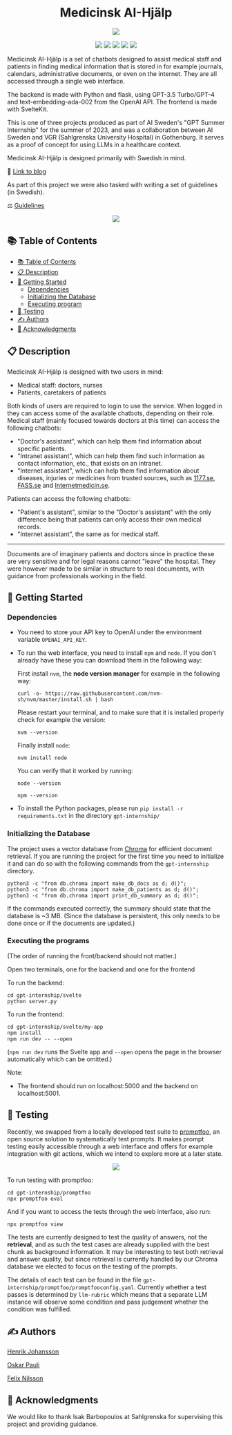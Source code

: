 <h1 align= center>Medicinsk AI-Hjälp</h1>

<p align="center">
  <img src="img/MAIH.png" />
</p>

<p align="center">
<img src="https://img.shields.io/badge/python-3670A0?style=for-the-badge&logo=python&logoColor=ffdd54"/>
<img src="https://img.shields.io/badge/chatGPT-74aa9c?style=for-the-badge&logo=openai&logoColor=white"/>
<img src="https://img.shields.io/badge/pandas-%23150458.svg?style=for-the-badge&logo=pandas&logoColor=white"/>
<img src="https://img.shields.io/badge/Svelte-4A4A55?style=for-the-badge&logo=svelte&logoColor=FF3E00"/>
<img src="https://img.shields.io/badge/Flask-000000?style=for-the-badge&logo=flask&logoColor=white"/>
</p>

Medicinsk AI-Hjälp is a set of chatbots designed to assist medical staff and patients in finding medical information that is stored in for example journals, calendars, administrative documents, or even on the internet. They are all accessed through a single web interface.

The backend is made with Python and flask, using GPT-3.5 Turbo/GPT-4 and text-embedding-ada-002 from the OpenAI API.
The frontend is made with SvelteKit.

This is one of three projects produced as part of AI Sweden's "GPT Summer Internship" for the summer of 2023, and was a collaboration between AI Sweden and VGR (Sahlgrenska University Hospital) in Gothenburg. It serves as a proof of concept for using LLMs in a healthcare context.

Medicinsk AI-Hjälp is designed primarily with Swedish in mind.

🔗 [Link to blog](https://my.ai.se/projects/287)

As part of this project we were also tasked with writing a set of guidelines (in Swedish).

⚖️ [Guidelines](img/gpt_internship_guidelines.pdf)

<p align="center">
  <img src="img/Chatting.png" />
</p>


## 📚 Table of Contents

- [📚 Table of Contents](#-table-of-contents)
- [📋 Description](#-description)
- [🚀 Getting Started](#-getting-started)
  - [Dependencies](#dependencies)
  - [Initializing the Database](#initializing-the-database)
  - [Executing program](#executing-program)
- [🧪 Testing](#-testing)
- [✍️ Authors](#️-authors)
- [🤝 Acknowledgments](#-acknowledgments)


## 📋 Description

Medicinsk AI-Hjälp is designed with two users in mind:

* Medical staff: doctors, nurses
* Patients, caretakers of patients

Both kinds of users are required to login to use the service.
When logged in they can access some of the available chatbots, depending on their role. Medical staff (mainly focused towards doctors at this time) can access the following chatbots:

- "Doctor's assistant", which can help them find information about specific patients.
- "Intranet assistant", which can help them find such information as contact information, etc., that exists on an intranet.
- "Internet assistant", which can help them find information about diseases, injuries or medicines from trusted sources, such as [1177.se](https://www.1177.se), [FASS.se](https://www.fass.se) and [Internetmedicin.se](https://internetmedicin.se).

Patients can access the following chatbots:

- "Patient's assistant", similar to the "Doctor's assistant" with the only difference being that patients can only access their own medical records.
- "Internet assistant", the same as for medical staff.

---

Documents are of imaginary patients and doctors since in practice these are very sensitive and for legal reasons cannot "leave" the hospital.
They were however made to be similar in structure to real documents, with guidance from professionals working in the field.


## 🚀 Getting Started


### Dependencies

* You need to store your API key to OpenAI under the environment variable ```OPENAI_API_KEY```.

* To run the web interface, you need to install ```npm``` and ```node```. If you don't already have these you can download them in the following way:

   First install ```nvm```, the **node version manager** for example in the following way:

  ```curl -o- https://raw.githubusercontent.com/nvm-sh/nvm/master/install.sh | bash```

   Please restart your terminal, and to make sure that it is installed properly check for example the version:

  ```nvm --version```

   Finally install ```node```:

  ```nvm install node```

  You can verify that it worked by running:

  ```node --version```

  ```npm --version```

* To install the Python packages, please run ```pip install -r requirements.txt``` in the directory ```gpt-internship/```


### Initializing the Database

The project uses a vector database from [Chroma](https://docs.trychroma.com/) for efficient document retrieval. If you are running the project for the first time you need to initialize it and can do so with the following commands from the ```gpt-internship``` directory.

```
python3 -c "from db.chroma import make_db_docs as d; d()";
python3 -c "from db.chroma import make_db_patients as d; d()";
python3 -c "from db.chroma import print_db_summary as d; d()";
```

If the commands executed correctly, the summary should state that the database is ~3 MB. (Since the database is persistent, this only needs to be done once or if the documents are updated.)


### Executing the programs

(The order of running the front/backend should not matter.)

Open two terminals, one for the backend and one for the frontend

To run the backend:

```
cd gpt-internship/svelte
python server.py
```

To run the frontend:

```
cd gpt-internship/svelte/my-app
npm install
npm run dev -- --open
```

(`npm run dev` runs the Svelte app and `--open` opens the page in the browser automatically which can be omitted.)

Note:

- The frontend should run on localhost:5000 and the backend on localhost:5001.


## 🧪 Testing

Recently, we swapped from a locally developed test suite to [promptfoo](https://promptfoo.dev/docs/intro/), an open source solution to systematically test prompts. It makes prompt testing easily accessible through a web interface and offers for example integration with git actions, which we intend to explore more at a later state.

<p align="center">
  <img src="img/promptfoo.png" />
</p>

To run testing with promptfoo:

```
cd gpt-internship/promptfoo
npx promptfoo eval
```

And if you want to access the tests through the web interface, also run:

```
npx promptfoo view
```

The tests are currently designed to test the quality of answers, not the **retrieval**, and as such the test cases are already supplied with the best chunk as background information.
It may be interesting to test both retrieval and answer quality, but since retrieval is currently handled by our Chroma database we elected to focus on the testing of the prompts.

The details of each test can be found in the file `gpt-internship/promptfoo/promptfooconfig.yaml`. Currently whether a test passes is determined by `llm-rubric` which means that a separate LLM instance will observe some condition and pass judgement whether the condition was fulfilled.


## ✍️ Authors

[Henrik Johansson](https://github.com/henkejson)

[Oskar Pauli](https://github.com/OGPauli)

[Felix Nilsson](https://github.com/Felix-Nilsson)


## 🤝 Acknowledgments

We would like to thank Isak Barbopoulos at Sahlgrenska for supervising this project and providing guidance.
